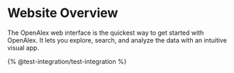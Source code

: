 # Website Overview

The OpenAlex web interface is the quickest way to get started with OpenAlex. It lets you explore, search, and analyze the data with an intuitive visual app.

{% @test-integration/test-integration %}

